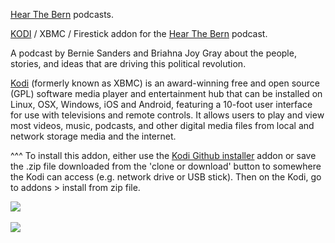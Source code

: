 <a href="https://berniesanders.com/podcast">Hear The Bern</a> podcasts.<br>

<a href="kodi.tv">KODI<a> / XBMC / Firestick addon for the <a href="https://berniesanders.com/podcast">Hear The Bern</a> podcast.<br>

A podcast by Bernie Sanders and Briahna Joy Gray about the people, stories, and ideas that are driving this political revolution.<br>

<a href="www.kodi.tv">Kodi</a> (formerly known as XBMC) is an award-winning free and open source (GPL) software media player and entertainment hub that can be installed on Linux, OSX, Windows, iOS and Android, featuring a 10-foot user interface for use with televisions and remote controls. It allows users to play and view most videos, music, podcasts, and other digital media files from local and network storage media and the internet.<br>

^^^ To install this addon, either use the <a href="https://www.tvaddons.co/github-browser-kodi/">Kodi Github installer</a> addon or save the .zip file downloaded from the 'clone or download' button to somewhere the Kodi can access (e.g. network drive or USB stick). Then on the Kodi, go to addons > install from zip file.<br>

<img src="https://i1.sndcdn.com/avatars-000613453545-vpzz35-original.jpg"><br>
<br><a href="http://www.kodi.tv"><img src="https://kodi.tv/sites/default/files/page/field_image/about--devices.jpg">
